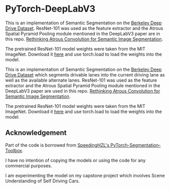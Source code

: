 # PyTorch-DeepLabV3

This is an implementation of Semantic Segmentation on the [Berkeley Deep Drive Dataset](http://bdd-data.berkeley.edu/index.html). ResNet-101 was used as the feature extractor and the Atrous Spatial Pyramid Pooling module mentioned in the DeepLabV3 paper are in this repo. [Rethinking Atrous Convolution for Semantic Image Segmentation](https://arxiv.org/abs/1706.05587).

The pretrained ResNet-101 model weights were taken from the MIT ImageNet. Download it [here]((http://sceneparsing.csail.mit.edu/model/pretrained_resnet/resnet101-imagenet.pth)) and use torch.load to load the weights into the model.

This is an implementation of Semantic Segmentation on the [Berkeley Deep Drive Dataset](http://bdd-data.berkeley.edu/index.html) which segments drivable lanes into the current driving lane as well as the available alternate lanes. ResNet-101 was used as the feature extractor and the Atrous Spatial Pyramid Pooling module mentioned in the DeepLabV3 paper are used in this repo. [Rethinking Atrous Convolution for Semantic Image Segmentation](https://arxiv.org/abs/1706.05587).

The pretrained ResNet-101 model weights were taken from the MIT ImageNet. 
Download it [here](http://sceneparsing.csail.mit.edu/model/pretrained_resnet/resnet101-imagenet.pth) and use torch.load to load the weights into the model.


## Acknowledgement
Part of the code is borrowed from [SpeedingHZL's PyTorch-Segmentation-Toolbox](https://github.com/speedinghzl/pytorch-segmentation-toolbox). 

I have no intention of copying the models or using the code for any commercial purposes. 

I am experimenting the model on my capstone project which involves Scene Understanding of Self Driving Cars.


